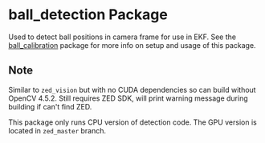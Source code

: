 # ball_detection Package

Used to detect ball positions in camera frame for use in EKF. See the [ball_calibration](../ball_calibration/README.md) package for more info on setup and usage of this package.

## Note 
Similar to `zed_vision` but with no CUDA dependencies so can build without OpenCV 4.5.2.
Still requires ZED SDK, will print warning message during building if can't find ZED.

This package only runs CPU version of detection code. 
The GPU version is located in `zed_master` branch.

